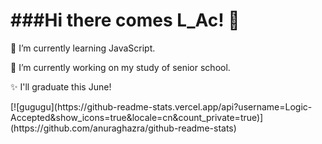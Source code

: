 <h1>###Hi there comes L_Ac! 👋</h1>

<!--
**Logic-Accepted/Logic-Accepted** is a ✨ _special_ ✨ repository because its `README.md` (this file) appears on your GitHub profile.

Here are some ideas to get you started:

- 🔭 I’m currently working on ...
- 🌱 I’m currently learning ...
- 👯 I’m looking to collaborate on ...
- 🤔 I’m looking for help with ...
- 💬 Ask me about ...
- 📫 How to reach me: ...
- 😄 Pronouns: ...
- ⚡ Fun fact: ...
-->
 <p>🌱 I’m currently learning JavaScript.</p>
 <p>🔭 I’m currently working on my study of senior school.</p>
 <p>✨ I'll graduate this June!</p>
[![gugugu](https://github-readme-stats.vercel.app/api?username=Logic-Accepted&show_icons=true&locale=cn&count_private=true)](https://github.com/anuraghazra/github-readme-stats)
